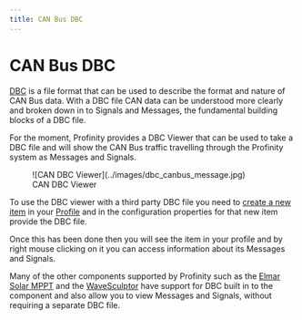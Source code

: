 ```yaml
---
title: CAN Bus DBC
---
```


# CAN Bus DBC

[DBC](http://socialledge.com/sjsu/index.php/DBC_Format) is a file format that can be used to describe the format and nature of CAN Bus data.  With a DBC file CAN data can be understood more clearly and broken down in to Signals and Messages, the fundamental building blocks of a DBC file.

For the moment, Profinity provides a DBC Viewer that can be used to take a DBC file and will show the CAN Bus traffic travelling through the Profinity system as Messages and Signals.

<figure markdown>
![CAN DBC Viewer](../images/dbc_canbus_message.jpg)
<figcaption>CAN DBC Viewer</figcaption>
</figure>

To use the DBC viewer with a third party DBC file you need to [create a new item](../Getting_Started/Adding_New_Components.md) in your [Profile](../Getting_Started/Profiles.md) and in the configuration properties for that new item provide the DBC file.  

Once this has been done then you will see the item in your profile and by right mouse clicking on it you can access information about its Messages and Signals.

Many of the other components supported by Profinity such as the [Elmar Solar MPPT](../Components/MPPT/Elmar_Solar_MPPT.md) and the [WaveSculptor](../Components/Motor_Controller/WaveSculptor.md) have support for DBC built in to the component and also allow you to view Messages and Signals, without requiring a separate DBC file.
